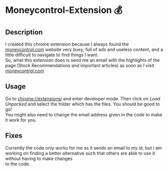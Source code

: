 # Moneycontrol-Extension :moneybag:
## Description
I created this chrome extension because I always found the [moneycontrol.com](https://www.moneycontrol.com) website very busy, full of ads and useless content, and a little difficult to navigate to find things I want.  
So, what this extension does is send me an email with the highlights of the page (Stock Recommendations and important articles) as soon as I visit [moneycontrol.com](https://www.moneycontrol.com)
## Usage
Go to [chrome://extensions/](https://www.chrome://extensions/) and enter developer mode. Then click on *Load Unpacked* and select the folder which has the files. You should be good to go!  
You might also need to change the email address given in the code to make it work for you.
## Fixes
Currently the code only works for me as it sends an email to my id, but I am working on finding a better alternative such that others are able to use it without having to make changes  
to the code.  
